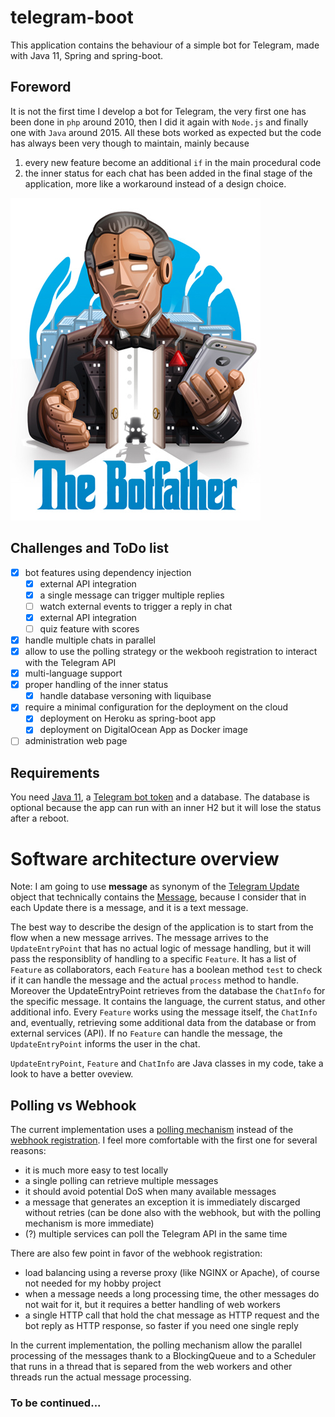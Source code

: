 # telegram-boot

This application contains the behaviour of a simple bot for Telegram, made with Java 11, Spring and spring-boot.

## Foreword

It is not the first time I develop a bot for Telegram, the very first one has been done in `php` around 2010, then I did it again with `Node.js` and finally one with `Java` around 2015. All these bots worked as expected but the code has always been very though to maintain, mainly because
1. every new feature become an additional `if` in the main procedural code
2. the inner status for each chat has been added in the final stage of the application, more like a workaround instead of a design choice. 

![The Bot Father](the_bot_father.jpg)

## Challenges and ToDo list

- [x] bot features using dependency injection
    - [x] external API integration
    - [x] a single message can trigger multiple replies
    - [ ] watch external events to trigger a reply in chat
    - [x] external API integration
    - [ ] quiz feature with scores
- [x] handle multiple chats in parallel
- [x] allow to use the polling strategy or the wekbooh registration to interact with the Telegram API
- [x] multi-language support
- [x] proper handling of the inner status
    - [x] handle database versoning with liquibase
- [x] require a minimal configuration for the deployment on the cloud
    - [x] deployment on Heroku as spring-boot app
    - [x] deployment on DigitalOcean App as Docker image
- [ ] administration web page

## Requirements

You need [Java 11](https://www.oracle.com/java/technologies/javase-jdk11-downloads.html), a [Telegram bot token](https://core.telegram.org/bots#3-how-do-i-create-a-bot) and a database. The database is optional because the app can run with an inner H2 but it will lose the status after a reboot.

# Software architecture overview

Note: I am going to use **message** as synonym of the [Telegram Update](https://core.telegram.org/bots/api#update) object that technically contains the [Message](https://core.telegram.org/bots/api#message), because I consider that in each Update there is a message, and it is a text message.

The best way to describe the design of the application is to start from the flow when a new message arrives. The message arrives to the `UpdateEntryPoint` that has no actual logic of message handling, but it will pass the responsiblity of handling to a specific `Feature`. It has a list of `Feature` as collaborators, each `Feature` has a boolean method `test` to check if it can handle the message and the actual `process` method to handle. Moreover the UpdateEntryPoint retrieves from the database the `ChatInfo` for the specific message. It contains the language, the current status, and other additional info. Every `Feature` works using the message itself, the `ChatInfo` and, eventually, retrieving some additional data from the database or from external services (API). If no `Feature` can handle the message, the `UpdateEntryPoint` informs the user in the chat. 

`UpdateEntryPoint`, `Feature` and `ChatInfo` are Java classes in my code, take a look to have a better oveview.

## Polling vs Webhook

The current implementation uses a [polling mechanism](https://core.telegram.org/bots/api#getupdates) instead of the [webhook registration](https://core.telegram.org/bots/api#setwebhook). I feel more comfortable with the first one for several reasons:
* it is much more easy to test locally
* a single polling can retrieve multiple messages
* it should avoid potential DoS when many available messages
* a message that generates an exception it is immediately discarged without retries (can be done also with the webhook, but with the polling mechanism is more immediate)
* (?) multiple services can poll the Telegram API in the same time

There are also few point in favor of the webhook registration:
* load balancing using a reverse proxy (like NGINX or Apache), of course not needed for my hobby project
* when a message needs a long processing time, the other messages do not wait for it, but it requires a better handling of web workers
* a single HTTP call that hold the chat message as HTTP request and the bot reply as HTTP response, so faster if you need one single reply

In the current implementation, the polling mechanism allow the parallel processing of the messages thank to a BlockingQueue and to a Scheduler that runs in a thread that is separed from the web workers and other threads run the actual message processing.

### To be continued...
